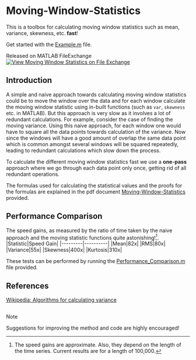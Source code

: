 # Moving-Window-Statistics

This is a toolbox for calculating moving window statistics such as mean, variance, skewness, etc. **fast**!

Get started with the [Example.m](Example.m) file.

Released on MATLAB FileExchange [![View Moving Window Statistics on File Exchange](https://www.mathworks.com/matlabcentral/images/matlab-file-exchange.svg)](https://in.mathworks.com/matlabcentral/fileexchange/134476-moving-window-statistics)

## Introduction
A simple and naive approach towards calculating moving window statistics could be to move the window over the data and for each window calculate the moving window statistic using in-built functions (such as `var`, `skewness` etc. in MATLAB). But this approach is very slow as it involves a lot of redundant calculations. For example, consider the case of finding the moving variance. Using this naive approach, for each window one would have to square all the data points towards calculation of the variance. Now since the windows will have a good amount of overlap the same data point which is common amongst several windows will be squared repeatedly, leading to redundant calculations which slow down the process.  

To calculate the different moving window statistics fast we use a **one-pass** approach where we go through each data point only once, getting rid of all redundant operations.  

The formulas used for calculating the statistical values and the proofs for the formulas are explained in the pdf document [Moving-Window-Statistics](Miscellaneous/Moving_Window_Statistics_Explanations.pdf) provided.

## Performance Comparison
The speed gains, as measured by the ratio of time taken by the naive approach and the moving statistic functions quite astonishing![^1].
|Statistic|Speed Gain|
|---------|----------|
|Mean|82x|
|RMS|80x|
|Variance|55x|
|Skewness|400x|
|Kurtosis|310x|

These tests can be performed by running the [Performance_Comparison.m](Performance_Comparison/Performance_Comparison.m) file provided.

[^1]: The speed gains are approximate. Also, they depend on the length of the time series. Current results are for a length of 100,000.

## References
[Wikipedia: Algorithms for calculating variance](https://en.wikipedia.org/wiki/Algorithms_for_calculating_variance)

##
> [!NOTE]
> Suggestions for improving the method and code are highly encouraged!
